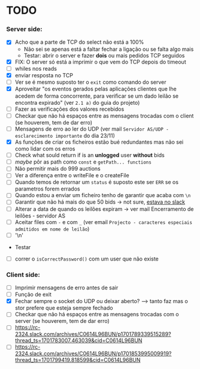# TODO

### Server side:

- [x] Acho que a parte de TCP do select não está a 100%
  - Não sei se apenas está a faltar fechar a ligação ou se falta algo mais
  - Testar: abrir o server e fazer **dois** ou mais pedidos TCP seguidos
- [x] FIX: O server só está a imprimir o que vem do TCP depois do timeout
- [ ] whiles nos reads
- [x] enviar resposta no TCP
- [ ] Ver se é mesmo suposto ter o `exit` como comando do server
- [x] Aproveitar "os eventos gerados pelas aplicações clientes que lhe acedem de forma concorrente, para veriﬁcar se um dado leilão se encontra expirado" (ver `2.1 a)` do guia do projeto)
- [ ] Fazer as verificações dos valores recebidos
- [ ] Checkar que não há espaços entre as mensagens trocadas com o client (se houverem, tem de dar erro)
- [ ] Mensagens de erro ao ler do UDP (ver mail `Servidor AS/UDP - esclarecimento importante` do dia 23/11)
- [x] As funções de criar os ficheiros estão bué redundantes mas não sei como lidar com os erros
- [ ] Check what sould return if is an **unlogged** user **without** bids
- [ ] _maybe_ pôr as path como `const` e `getPath... functions`
- [ ] Não permitir mais do 999 auctions
- [ ] Ver a diferença entre o writeFile e o createFile
- [ ] Quando temos de retornar um `status` é suposto este ser `ERR` se os parametros forem errados
- [ ] Quando estou a enviar um ficheiro tenho de garantir que acaba com `\n`
- [ ] Garantir que não há mais do que 50 bids -> not sure, [estava no slack](https://rc-2324.slack.com/archives/C0614L96BUN/p1701964605129539)
- [ ] Alterar a data de quando os leilões expiram -> ver mail Encerramento de leilões - servidor AS
- [ ] Aceitar files com `-` e com `_` (ver email `Projecto - caracteres especiais admitidos em nome de leilão`)
- [ ] '\n'

- Testar
- [ ] correr o `isCorrectPassword()` com um user que não existe

### Client side:

- [ ] Imprimir mensagens de erro antes de sair
- [ ] Função de exit
- [x] Fechar sempre o socket do UDP ou deixar aberto? --> tanto faz mas o stor prefere que esteja sempre fechado
- [ ] Checkar que não há espaços entre as mensagens trocadas com o server (se houverem, tem de dar erro)
- [ ] https://rc-2324.slack.com/archives/C0614L96BUN/p1701789339515289?thread_ts=1701783007.463039&cid=C0614L96BUN
- [ ] https://rc-2324.slack.com/archives/C0614L96BUN/p1701853995009919?thread_ts=1701799419.818599&cid=C0614L96BUN
